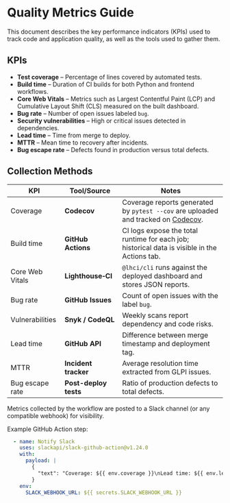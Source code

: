 # Quality Metrics Guide

This document describes the key performance indicators (KPIs) used to track code and application quality, as well as the tools used to gather them.

## KPIs

- **Test coverage** – Percentage of lines covered by automated tests.
- **Build time** – Duration of CI builds for both Python and frontend workflows.
- **Core Web Vitals** – Metrics such as Largest Contentful Paint (LCP) and Cumulative Layout Shift (CLS) measured on the built dashboard.
- **Bug rate** – Number of open issues labeled `bug`.
- **Security vulnerabilities** – High or critical issues detected in dependencies.
- **Lead time** – Time from merge to deploy.
- **MTTR** – Mean time to recovery after incidents.
- **Bug escape rate** – Defects found in production versus total defects.

## Collection Methods

| KPI                    | Tool/Source              | Notes |
| ---------------------- | ------------------------ | ----- |
| Coverage               | **Codecov**              | Coverage reports generated by `pytest --cov` are uploaded and tracked on [Codecov](https://about.codecov.io/). |
| Build time             | **GitHub Actions**       | CI logs expose the total runtime for each job; historical data is visible in the Actions tab. |
| Core Web Vitals        | **Lighthouse‑CI**        | `@lhci/cli` runs against the deployed dashboard and stores JSON reports. |
| Bug rate               | **GitHub Issues**        | Count of open issues with the label `bug`. |
| Vulnerabilities        | **Snyk / CodeQL**        | Weekly scans report dependency and code risks. |
| Lead time              | **GitHub API**           | Difference between merge timestamp and deployment tag. |
| MTTR                   | **Incident tracker**     | Average resolution time extracted from GLPI issues. |
| Bug escape rate        | **Post-deploy tests**    | Ratio of production defects to total defects. |

Metrics collected by the workflow are posted to a Slack channel (or any compatible webhook) for visibility.

Example GitHub Action step:

```yaml
  - name: Notify Slack
    uses: slackapi/slack-github-action@v1.24.0
    with:
      payload: |
        {
          "text": "Coverage: ${{ env.coverage }}\nLead time: ${{ env.lead_time }}\nMTTR: ${{ env.mttr }}"
        }
    env:
      SLACK_WEBHOOK_URL: ${{ secrets.SLACK_WEBHOOK_URL }}
```
